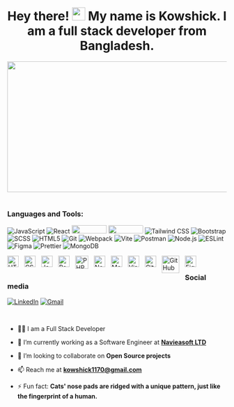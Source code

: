 <div id="header" align="center">
  <h1>
    Hey there! 
    <img src="https://media.giphy.com/media/hvRJCLFzcasrR4ia7z/giphy.gif" width="30px"/>
    My name is Kowshick. I am a full stack developer from Bangladesh.
  </h1>
</div>
<div align="center">
  <img src="https://media.giphy.com/media/dWesBcTLavkZuG35MI/giphy.gif" width="600" height="300"/>
</div>

<br />

### Languages and Tools:

![JavaScript](https://img.shields.io/badge/-JavaScript-F7DF1E?style=flat&logo=javascript&logoColor=black)
![React](https://img.shields.io/badge/-React-61DAFB?style=flat&logo=react&logoColor=white)
<img src="https://img.shields.io/badge/PHP-777BB4?style=for-the-badge&logo=php&logoColor=white" width="80" height="19">
<img src="https://img.shields.io/badge/Laravel-FF2D20?style=for-the-badge&logo=laravel&logoColor=white" width="80" height="19" style="border-radius:2px">
![Tailwind CSS](https://img.shields.io/badge/-Tailwind_CSS-38B2AC?style=flat&logo=tailwind-css&logoColor=white)
![Bootstrap](https://img.shields.io/badge/-Bootstrap-563D7C?style=flat&logo=bootstrap&logoColor=white)
![SCSS](https://img.shields.io/badge/-SCSS-CC6699?style=flat&logo=sass&logoColor=white)
![HTML5](https://img.shields.io/badge/-HTML5-E34F26?style=flat&logo=html5&logoColor=white)
![Git](https://img.shields.io/badge/-Git-F05032?style=flat&logo=git&logoColor=white)
![Webpack](https://img.shields.io/badge/-Webpack-8DD6F9?style=flat&logo=webpack&logoColor=black)
![Vite](https://img.shields.io/badge/-Vite-646CFF?style=flat&logo=vite&logoColor=white)
![Postman](https://img.shields.io/badge/-Postman-FF6C37?style=flat&logo=postman&logoColor=white)
![Node.js](https://img.shields.io/badge/-Node.js-339933?style=flat&logo=node.js&logoColor=white)
![ESLint](https://img.shields.io/badge/-ESLint-4B32C3?style=flat&logo=eslint&logoColor=white)
![Figma](https://img.shields.io/badge/-Figma-F24E1E?style=flat&logo=figma&logoColor=white)
![Prettier](https://img.shields.io/badge/-Prettier-F7B93E?style=flat&logo=prettier&logoColor=black)
![MongoDB](https://img.shields.io/badge/-MongoDB-47A248?style=flat&logo=mongodb&logoColor=white)

<img align="left" alt="HTML5" width="26px" src="https://cdn.jsdelivr.net/gh/devicons/devicon/icons/html5/html5-original.svg" style="padding-right:10px;" />
<img align="left" alt="CSS3" width="26px" src="https://cdn.jsdelivr.net/gh/devicons/devicon/icons/css3/css3-original.svg" style="padding-right:10px;" />
<img align="left" alt="JavaScript" width="26px" src="https://cdn.jsdelivr.net/gh/devicons/devicon/icons/javascript/javascript-original.svg" style="padding-right:10px;" />
<img align="left" alt="React" width="26px" src="https://cdn.jsdelivr.net/gh/devicons/devicon/icons/react/react-original.svg" style="padding-right:10px;" />
<img align="left" alt="PHP" width="30px" src="https://cdn.freebiesupply.com/logos/large/2x/php-logo-png-transparent.png" style="padding-right:10px;" />
<img align="left" alt="Node.js" width="26px" src="https://cdn.jsdelivr.net/gh/devicons/devicon/icons/nodejs/nodejs-original.svg" style="padding-right:10px;" />
<img align="left" alt="MongoDB" width="26px" src="https://cdn.jsdelivr.net/gh/devicons/devicon/icons/firebase/firebase-original.svg" style="padding-right:10px;" />
<img align="left" alt="Visual Studio Code" width="26px" src="https://cdn.jsdelivr.net/gh/devicons/devicon/icons/vscode/vscode-original.svg" style="padding-right:10px;" />
<img align="left" alt="Git" width="26px" src="https://cdn.jsdelivr.net/gh/devicons/devicon/icons/git/git-original.svg" style="padding-right:10px;" />
<img align="left" alt="GitHub" width="40px" src="https://www.logo.wine/a/logo/GitHub/GitHub-Icon-White-Dark-Background-Logo.wine.svg" style="padding-right:10px;" />
<img align="left" alt="Figma" width="26px" src="https://cdn.jsdelivr.net/gh/devicons/devicon/icons/figma/figma-original.svg" style="padding-right:10px;" />

<br/>

### Social media

[![LinkedIn](https://img.shields.io/badge/LinkedIn-blue?style=for-the-badge&logo=linkedin)](www.linkedin.com/in/kowshick-chowdhury-6917a3179)
[![Gmail](https://img.shields.io/badge/Gmail-D14836?style=for-the-badge&logo=gmail&logoColor=white)](mailto:kowshick1170@gmail.com)

<br />


- 👨‍💻 I am a Full Stack Developer

- 🌱 I’m currently working as a Software Engineer at **[Navieasoft LTD](https://www.navieasoft.com/)**

- 👯 I’m looking to collaborate on **Open Source projects**

- 📫 Reach me at **kowshick1170@gmail.com**

- ⚡ Fun fact: **Cats' nose pads are ridged with a unique pattern, just like the fingerprint of a human.**

